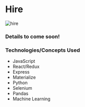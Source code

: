 # Hire

![hire](https://photos.app.goo.gl/wEBGoKbHe6YJDVVF7)

### Details to come soon!

### Technologies/Concepts Used
- JavaScript
- React/Redux
- Express
- Materialize 
- Python
- Selenium 
- Pandas
- Machine Learning
